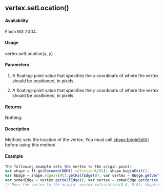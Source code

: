 ## vertex.setLocation()

#### Availability

Flash MX 2004.

#### Usage

vertex.setLocation(x, y)

#### Parameters

1.  A floating-point value that specifies the *x* coordinate of where the vertex should be positioned, in pixels.

2.  A floating-point value that specifies the *y* coordinate of where the vertex should be positioned, in pixels.

#### Returns

Nothing.

#### Description

Method; sets the location of the vertex. You must call [shape.beginEdit()](../Shape_object/shape.md) before using this method.

#### Example

```javascript
The following example sets the vertex to the origin point:
var shape = fl.getDocumentDOM().selection\[0\]; shape.beginEdit();
var hEdge = shape.edges\[0\].getHalfEdge(0); var vertex = hEdge.getVertex();
var someHEdge = vertex.getHalfEdge(); var vertex = someHEdge.getVertex();
// Move the vertex to the origin. vertex.setLocation(0.0, 0.0); shape.endEdit();

```